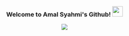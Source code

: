 <h3 align="center">
  Welcome to Amal Syahmi's Github!
  <img src="https://media.giphy.com/media/hvRJCLFzcasrR4ia7z/giphy.gif" width="28">
</h3>

<p align="center">
  <img src="http://github-readme-streak-stats.herokuapp.com?user=amalsyahmi-certifai&theme=onedark&hide_border=true"/>
</p>

